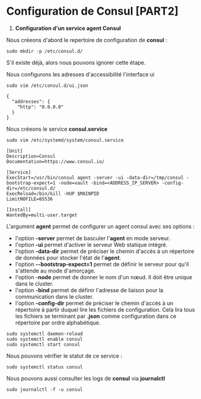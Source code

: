 # Configuration de Consul [PART2]

1. **Configuration d'un service agent Consul**

Nous créeons d'abord le repertoire de configuration de **consul** :

```
sudo mkdir -p /etc/consul.d/
```

S'il existe déjà, alors nous pouvons ignorer cette étape.

Nous configurons les adresses d'accessibilité l'interface ui

```
sudo vim /etc/consul.d/ui.json
```

```
{
  "addresses": {
    "http": "0.0.0.0"
  }
} 
```

Nous créeons le service **consul.service**

```
sudo vim /etc/systemd/system/consul.service
```

```
[Unit]
Description=Consul
Documentation=https://www.consul.io/

[Service]
ExecStart=/usr/bin/consul agent -server -ui -data-dir=/tmp/consul -bootstrap-expect=1 -node=vault -bind=<ADDRESS_IP_SERVER> -config-dir=/etc/consul.d/
ExecReload=/bin/kill -HUP $MAINPID
LimitNOFILE=65536

[Install]
WantedBy=multi-user.target
```

L'argument **agent** permet de configurer un agent consul avec ses options :
- l'option **-server** permet de basculer l'**agent** en mode serveur.
- l'option **-ui** permet d'activer le serveur Web statique intégré.
- l'option **-data-dir** permet de préciser le chemin d'accès à un répertoire de données pour stocker l'état de l'**agent**.
- l'option **--bootstrap-expect=1** permet de définir le serveur pour qu'il s'attende au mode d'amorçage.
- l'option **-node** permet de donner le nom d'un nœud. Il doit être unique dans le cluster.
- l'option **-bind** permet de définir l'adresse de liaison pour la communication dans le cluster.
- l'option **-config-dir** permet de préciser le chemin d'accès à un répertoire à partir duquel lire les fichiers de configuration. Cela lira tous les fichiers se terminant par **.json** comme configuration dans ce répertoire par ordre alphabétique.

```
sudo systemctl daemon-reload
sudo systemctl enable consul
sudo systemctl start consul
```

Nous pouvons vérifier le statut de ce service :

```
sudo systemctl status consul
```

Nous pouvons aussi consulter les logs de **consul** via **journalctl**

```
sudo journalctl -f -u consul
```
